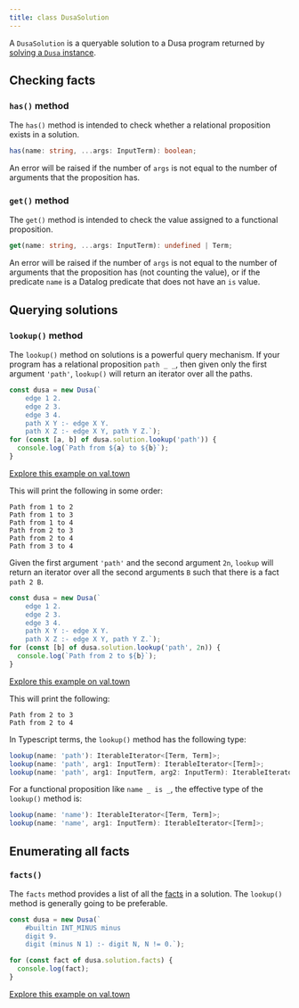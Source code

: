 ```yaml
---
title: class DusaSolution
---
```


A `DusaSolution` is a queryable solution to a Dusa program returned by
[solving a `Dusa` instance](docs/api/dusa/#solving-a-dusa-instance).

## Checking facts

### `has()` method

The `has()` method is intended to check whether a relational proposition
exists in a solution.

```typescript
has(name: string, ...args: InputTerm): boolean;
```

An error will be raised if the number of `args` is not equal to the number of
arguments that the proposition has.

### `get()` method

The `get()` method is intended to check the value assigned to a functional
proposition.

```typescript
get(name: string, ...args: InputTerm): undefined | Term;
```

An error will be raised if the number of `args` is not equal to the number of
arguments that the proposition has (not counting the value), or if the
predicate `name` is a Datalog predicate that does not have an `is` value.

## Querying solutions

### `lookup()` method

The `lookup()` method on solutions is a powerful query mechanism. If your
program has a relational proposition `path _ _`, then given only the first
argument `'path'`, `lookup()` will return an iterator over all the paths.

```javascript
const dusa = new Dusa(`
    edge 1 2.
    edge 2 3.
    edge 3 4.
    path X Y :- edge X Y.
    path X Z :- edge X Y, path Y Z.`);
for (const [a, b] of dusa.solution.lookup('path')) {
  console.log(`Path from ${a} to ${b}`);
}
```

[Explore this example on val.town](https://www.val.town/v/robsimmons/lookup_all)

This will print the following in some order:

    Path from 1 to 2
    Path from 1 to 3
    Path from 1 to 4
    Path from 2 to 3
    Path from 2 to 4
    Path from 3 to 4

Given the first argument `'path'` and the second argument `2n`, `lookup` will
return an iterator over all the second arguments `B` such that there is a fact
`path 2 B`.

```javascript
const dusa = new Dusa(`
    edge 1 2.
    edge 2 3.
    edge 3 4.
    path X Y :- edge X Y.
    path X Z :- edge X Y, path Y Z.`);
for (const [b] of dusa.solution.lookup('path', 2n)) {
  console.log(`Path from 2 to ${b}`);
}
```

[Explore this example on val.town](https://www.val.town/v/robsimmons/lookup_some)

This will print the following:

    Path from 2 to 3
    Path from 2 to 4

In Typescript terms, the `lookup()` method has the following type:

```typescript
lookup(name: 'path'): IterableIterator<[Term, Term]>;
lookup(name: 'path', arg1: InputTerm): IterableIterator<[Term]>;
lookup(name: 'path', arg1: InputTerm, arg2: InputTerm): IterableIterator<[]>;
```

For a functional proposition like `name _ is _`, the effective type of the
`lookup()` method is:

```typescript
lookup(name: 'name'): IterableIterator<[Term, Term]>;
lookup(name: 'name', arg1: InputTerm): IterableIterator<[Term]>;
```

## Enumerating all facts

### `facts()`

The `facts` method provides a list of all the 
[facts](/docs/api/terms/#type-fact) in a solution. The `lookup()` method
is generally going to be preferable.

```javascript
const dusa = new Dusa(`
    #builtin INT_MINUS minus
    digit 9.
    digit (minus N 1) :- digit N, N != 0.`);

for (const fact of dusa.solution.facts) {
  console.log(fact);
}
```

[Explore this example on val.town](https://www.val.town/v/robsimmons/list_the_facts)

